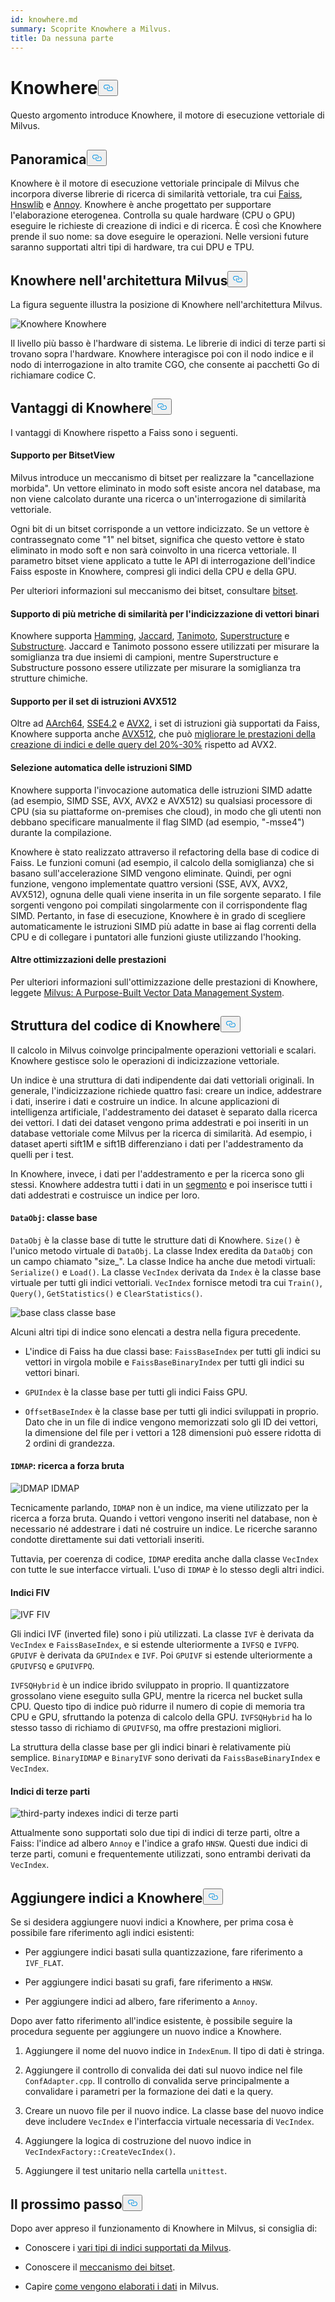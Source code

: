 ```yaml
---
id: knowhere.md
summary: Scoprite Knowhere a Milvus.
title: Da nessuna parte
---
```

<h1 id="Knowhere" class="common-anchor-header">Knowhere<button data-href="#Knowhere" class="anchor-icon" translate="no">
      <svg translate="no"
        aria-hidden="true"
        focusable="false"
        height="20"
        version="1.1"
        viewBox="0 0 16 16"
        width="16"
      >
        <path
          fill="#0092E4"
          fill-rule="evenodd"
          d="M4 9h1v1H4c-1.5 0-3-1.69-3-3.5S2.55 3 4 3h4c1.45 0 3 1.69 3 3.5 0 1.41-.91 2.72-2 3.25V8.59c.58-.45 1-1.27 1-2.09C10 5.22 8.98 4 8 4H4c-.98 0-2 1.22-2 2.5S3 9 4 9zm9-3h-1v1h1c1 0 2 1.22 2 2.5S13.98 12 13 12H9c-.98 0-2-1.22-2-2.5 0-.83.42-1.64 1-2.09V6.25c-1.09.53-2 1.84-2 3.25C6 11.31 7.55 13 9 13h4c1.45 0 3-1.69 3-3.5S14.5 6 13 6z"
        ></path>
      </svg>
    </button></h1><p>Questo argomento introduce Knowhere, il motore di esecuzione vettoriale di Milvus.</p>
<h2 id="Overview" class="common-anchor-header">Panoramica<button data-href="#Overview" class="anchor-icon" translate="no">
      <svg translate="no"
        aria-hidden="true"
        focusable="false"
        height="20"
        version="1.1"
        viewBox="0 0 16 16"
        width="16"
      >
        <path
          fill="#0092E4"
          fill-rule="evenodd"
          d="M4 9h1v1H4c-1.5 0-3-1.69-3-3.5S2.55 3 4 3h4c1.45 0 3 1.69 3 3.5 0 1.41-.91 2.72-2 3.25V8.59c.58-.45 1-1.27 1-2.09C10 5.22 8.98 4 8 4H4c-.98 0-2 1.22-2 2.5S3 9 4 9zm9-3h-1v1h1c1 0 2 1.22 2 2.5S13.98 12 13 12H9c-.98 0-2-1.22-2-2.5 0-.83.42-1.64 1-2.09V6.25c-1.09.53-2 1.84-2 3.25C6 11.31 7.55 13 9 13h4c1.45 0 3-1.69 3-3.5S14.5 6 13 6z"
        ></path>
      </svg>
    </button></h2><p>Knowhere è il motore di esecuzione vettoriale principale di Milvus che incorpora diverse librerie di ricerca di similarità vettoriale, tra cui <a href="https://github.com/facebookresearch/faiss">Faiss</a>, <a href="https://github.com/nmslib/hnswlib">Hnswlib</a> e <a href="https://github.com/spotify/annoy">Annoy</a>. Knowhere è anche progettato per supportare l'elaborazione eterogenea. Controlla su quale hardware (CPU o GPU) eseguire le richieste di creazione di indici e di ricerca. È così che Knowhere prende il suo nome: sa dove eseguire le operazioni. Nelle versioni future saranno supportati altri tipi di hardware, tra cui DPU e TPU.</p>
<h2 id="Knowhere-in-the-Milvus-architecture" class="common-anchor-header">Knowhere nell'architettura Milvus<button data-href="#Knowhere-in-the-Milvus-architecture" class="anchor-icon" translate="no">
      <svg translate="no"
        aria-hidden="true"
        focusable="false"
        height="20"
        version="1.1"
        viewBox="0 0 16 16"
        width="16"
      >
        <path
          fill="#0092E4"
          fill-rule="evenodd"
          d="M4 9h1v1H4c-1.5 0-3-1.69-3-3.5S2.55 3 4 3h4c1.45 0 3 1.69 3 3.5 0 1.41-.91 2.72-2 3.25V8.59c.58-.45 1-1.27 1-2.09C10 5.22 8.98 4 8 4H4c-.98 0-2 1.22-2 2.5S3 9 4 9zm9-3h-1v1h1c1 0 2 1.22 2 2.5S13.98 12 13 12H9c-.98 0-2-1.22-2-2.5 0-.83.42-1.64 1-2.09V6.25c-1.09.53-2 1.84-2 3.25C6 11.31 7.55 13 9 13h4c1.45 0 3-1.69 3-3.5S14.5 6 13 6z"
        ></path>
      </svg>
    </button></h2><p>La figura seguente illustra la posizione di Knowhere nell'architettura Milvus.</p>
<p>
  
   <span class="img-wrapper"> <img translate="no" src="/docs/v2.4.x/assets/knowhere_architecture.png" alt="Knowhere" class="doc-image" id="knowhere" />
   </span> <span class="img-wrapper"> <span>Knowhere</span> </span></p>
<p>Il livello più basso è l'hardware di sistema. Le librerie di indici di terze parti si trovano sopra l'hardware. Knowhere interagisce poi con il nodo indice e il nodo di interrogazione in alto tramite CGO, che consente ai pacchetti Go di richiamare codice C.</p>
<h2 id="Knowhere-advantages" class="common-anchor-header">Vantaggi di Knowhere<button data-href="#Knowhere-advantages" class="anchor-icon" translate="no">
      <svg translate="no"
        aria-hidden="true"
        focusable="false"
        height="20"
        version="1.1"
        viewBox="0 0 16 16"
        width="16"
      >
        <path
          fill="#0092E4"
          fill-rule="evenodd"
          d="M4 9h1v1H4c-1.5 0-3-1.69-3-3.5S2.55 3 4 3h4c1.45 0 3 1.69 3 3.5 0 1.41-.91 2.72-2 3.25V8.59c.58-.45 1-1.27 1-2.09C10 5.22 8.98 4 8 4H4c-.98 0-2 1.22-2 2.5S3 9 4 9zm9-3h-1v1h1c1 0 2 1.22 2 2.5S13.98 12 13 12H9c-.98 0-2-1.22-2-2.5 0-.83.42-1.64 1-2.09V6.25c-1.09.53-2 1.84-2 3.25C6 11.31 7.55 13 9 13h4c1.45 0 3-1.69 3-3.5S14.5 6 13 6z"
        ></path>
      </svg>
    </button></h2><p>I vantaggi di Knowhere rispetto a Faiss sono i seguenti.</p>
<h4 id="Support-for-BitsetView" class="common-anchor-header">Supporto per BitsetView</h4><p>Milvus introduce un meccanismo di bitset per realizzare la &quot;cancellazione morbida&quot;. Un vettore eliminato in modo soft esiste ancora nel database, ma non viene calcolato durante una ricerca o un'interrogazione di similarità vettoriale.</p>
<p>Ogni bit di un bitset corrisponde a un vettore indicizzato. Se un vettore è contrassegnato come "1" nel bitset, significa che questo vettore è stato eliminato in modo soft e non sarà coinvolto in una ricerca vettoriale. Il parametro bitset viene applicato a tutte le API di interrogazione dell'indice Faiss esposte in Knowhere, compresi gli indici della CPU e della GPU.</p>
<p>Per ulteriori informazioni sul meccanismo dei bitset, consultare <a href="/docs/it/bitset.md">bitset</a>.</p>
<h4 id="Support-for-multiple-similarity-metrics-for-indexing-binary-vectors" class="common-anchor-header">Supporto di più metriche di similarità per l'indicizzazione di vettori binari</h4><p>Knowhere supporta <a href="/docs/it/metric.md#Hamming-distance">Hamming</a>, <a href="/docs/it/metric.md#Jaccard-distance">Jaccard</a>, <a href="/docs/it/metric.md#Tanimoto-distance">Tanimoto</a>, <a href="/docs/it/metric.md#Superstructure">Superstructure</a> e <a href="/docs/it/metric.md#Substructure">Substructure</a>. Jaccard e Tanimoto possono essere utilizzati per misurare la somiglianza tra due insiemi di campioni, mentre Superstructure e Substructure possono essere utilizzate per misurare la somiglianza tra strutture chimiche.</p>
<h4 id="Support-for-AVX512-instruction-set" class="common-anchor-header">Supporto per il set di istruzioni AVX512</h4><p>Oltre ad <a href="https://en.wikipedia.org/wiki/AArch64">AArch64</a>, <a href="https://en.wikipedia.org/wiki/SSE4#SSE4.2">SSE4.2</a> e <a href="https://en.wikipedia.org/wiki/Advanced_Vector_Extensions">AVX2</a>, i set di istruzioni già supportati da Faiss, Knowhere supporta anche <a href="https://en.wikipedia.org/wiki/AVX-512">AVX512</a>, che può <a href="https://milvus.io/blog/milvus-performance-AVX-512-vs-AVX2.md">migliorare le prestazioni della creazione di indici e delle query del 20%-30%</a> rispetto ad AVX2.</p>
<h4 id="Automatic-SIMD-instruction-selection" class="common-anchor-header">Selezione automatica delle istruzioni SIMD</h4><p>Knowhere supporta l'invocazione automatica delle istruzioni SIMD adatte (ad esempio, SIMD SSE, AVX, AVX2 e AVX512) su qualsiasi processore di CPU (sia su piattaforme on-premises che cloud), in modo che gli utenti non debbano specificare manualmente il flag SIMD (ad esempio, "-msse4") durante la compilazione.</p>
<p>Knowhere è stato realizzato attraverso il refactoring della base di codice di Faiss. Le funzioni comuni (ad esempio, il calcolo della somiglianza) che si basano sull'accelerazione SIMD vengono eliminate. Quindi, per ogni funzione, vengono implementate quattro versioni (SSE, AVX, AVX2, AVX512), ognuna delle quali viene inserita in un file sorgente separato. I file sorgenti vengono poi compilati singolarmente con il corrispondente flag SIMD. Pertanto, in fase di esecuzione, Knowhere è in grado di scegliere automaticamente le istruzioni SIMD più adatte in base ai flag correnti della CPU e di collegare i puntatori alle funzioni giuste utilizzando l'hooking.</p>
<h4 id="Other-performance-optimization" class="common-anchor-header">Altre ottimizzazioni delle prestazioni</h4><p>Per ulteriori informazioni sull'ottimizzazione delle prestazioni di Knowhere, leggete <a href="https://www.cs.purdue.edu/homes/csjgwang/pubs/SIGMOD21_Milvus.pdf">Milvus: A Purpose-Built Vector Data Management System</a>.</p>
<h2 id="Knowhere-code-structure" class="common-anchor-header">Struttura del codice di Knowhere<button data-href="#Knowhere-code-structure" class="anchor-icon" translate="no">
      <svg translate="no"
        aria-hidden="true"
        focusable="false"
        height="20"
        version="1.1"
        viewBox="0 0 16 16"
        width="16"
      >
        <path
          fill="#0092E4"
          fill-rule="evenodd"
          d="M4 9h1v1H4c-1.5 0-3-1.69-3-3.5S2.55 3 4 3h4c1.45 0 3 1.69 3 3.5 0 1.41-.91 2.72-2 3.25V8.59c.58-.45 1-1.27 1-2.09C10 5.22 8.98 4 8 4H4c-.98 0-2 1.22-2 2.5S3 9 4 9zm9-3h-1v1h1c1 0 2 1.22 2 2.5S13.98 12 13 12H9c-.98 0-2-1.22-2-2.5 0-.83.42-1.64 1-2.09V6.25c-1.09.53-2 1.84-2 3.25C6 11.31 7.55 13 9 13h4c1.45 0 3-1.69 3-3.5S14.5 6 13 6z"
        ></path>
      </svg>
    </button></h2><p>Il calcolo in Milvus coinvolge principalmente operazioni vettoriali e scalari. Knowhere gestisce solo le operazioni di indicizzazione vettoriale.</p>
<p>Un indice è una struttura di dati indipendente dai dati vettoriali originali. In generale, l'indicizzazione richiede quattro fasi: creare un indice, addestrare i dati, inserire i dati e costruire un indice. In alcune applicazioni di intelligenza artificiale, l'addestramento dei dataset è separato dalla ricerca dei vettori. I dati dei dataset vengono prima addestrati e poi inseriti in un database vettoriale come Milvus per la ricerca di similarità. Ad esempio, i dataset aperti sift1M e sift1B differenziano i dati per l'addestramento da quelli per i test.</p>
<p>In Knowhere, invece, i dati per l'addestramento e per la ricerca sono gli stessi. Knowhere addestra tutti i dati in un <a href="https://milvus.io/blog/deep-dive-1-milvus-architecture-overview.md#Segments">segmento</a> e poi inserisce tutti i dati addestrati e costruisce un indice per loro.</p>
<h4 id="DataObj-base-class" class="common-anchor-header"><code translate="no">DataObj</code>: classe base</h4><p><code translate="no">DataObj</code> è la classe base di tutte le strutture dati di Knowhere. <code translate="no">Size()</code> è l'unico metodo virtuale di <code translate="no">DataObj</code>. La classe Index eredita da <code translate="no">DataObj</code> con un campo chiamato &quot;size_&quot;. La classe Indice ha anche due metodi virtuali: <code translate="no">Serialize()</code> e <code translate="no">Load()</code>. La classe <code translate="no">VecIndex</code> derivata da <code translate="no">Index</code> è la classe base virtuale per tutti gli indici vettoriali. <code translate="no">VecIndex</code> fornisce metodi tra cui <code translate="no">Train()</code>, <code translate="no">Query()</code>, <code translate="no">GetStatistics()</code> e <code translate="no">ClearStatistics()</code>.</p>
<p>
  
   <span class="img-wrapper"> <img translate="no" src="/docs/v2.4.x/assets/Knowhere_base_classes.png" alt="base class" class="doc-image" id="base-class" />
   </span> <span class="img-wrapper"> <span>classe base</span> </span></p>
<p>Alcuni altri tipi di indice sono elencati a destra nella figura precedente.</p>
<ul>
<li><p>L'indice di Faiss ha due classi base: <code translate="no">FaissBaseIndex</code> per tutti gli indici su vettori in virgola mobile e <code translate="no">FaissBaseBinaryIndex</code> per tutti gli indici su vettori binari.</p></li>
<li><p><code translate="no">GPUIndex</code> è la classe base per tutti gli indici Faiss GPU.</p></li>
<li><p><code translate="no">OffsetBaseIndex</code> è la classe base per tutti gli indici sviluppati in proprio. Dato che in un file di indice vengono memorizzati solo gli ID dei vettori, la dimensione del file per i vettori a 128 dimensioni può essere ridotta di 2 ordini di grandezza.</p></li>
</ul>
<h4 id="IDMAP-brute-force-search" class="common-anchor-header"><code translate="no">IDMAP</code>: ricerca a forza bruta</h4><p>
  
   <span class="img-wrapper"> <img translate="no" src="/docs/v2.4.x/assets/IDMAP.png" alt="IDMAP" class="doc-image" id="idmap" />
   </span> <span class="img-wrapper"> <span>IDMAP</span> </span></p>
<p>Tecnicamente parlando, <code translate="no">IDMAP</code> non è un indice, ma viene utilizzato per la ricerca a forza bruta. Quando i vettori vengono inseriti nel database, non è necessario né addestrare i dati né costruire un indice. Le ricerche saranno condotte direttamente sui dati vettoriali inseriti.</p>
<p>Tuttavia, per coerenza di codice, <code translate="no">IDMAP</code> eredita anche dalla classe <code translate="no">VecIndex</code> con tutte le sue interfacce virtuali. L'uso di <code translate="no">IDMAP</code> è lo stesso degli altri indici.</p>
<h4 id="IVF-indexes" class="common-anchor-header">Indici FIV</h4><p>
  
   <span class="img-wrapper"> <img translate="no" src="/docs/v2.4.x/assets/IVF.png" alt="IVF" class="doc-image" id="ivf" />
   </span> <span class="img-wrapper"> <span>FIV</span> </span></p>
<p>Gli indici IVF (inverted file) sono i più utilizzati. La classe <code translate="no">IVF</code> è derivata da <code translate="no">VecIndex</code> e <code translate="no">FaissBaseIndex</code>, e si estende ulteriormente a <code translate="no">IVFSQ</code> e <code translate="no">IVFPQ</code>. <code translate="no">GPUIVF</code> è derivata da <code translate="no">GPUIndex</code> e <code translate="no">IVF</code>. Poi <code translate="no">GPUIVF</code> si estende ulteriormente a <code translate="no">GPUIVFSQ</code> e <code translate="no">GPUIVFPQ</code>.</p>
<p><code translate="no">IVFSQHybrid</code> è un indice ibrido sviluppato in proprio. Il quantizzatore grossolano viene eseguito sulla GPU, mentre la ricerca nel bucket sulla CPU. Questo tipo di indice può ridurre il numero di copie di memoria tra CPU e GPU, sfruttando la potenza di calcolo della GPU. <code translate="no">IVFSQHybrid</code> ha lo stesso tasso di richiamo di <code translate="no">GPUIVFSQ</code>, ma offre prestazioni migliori.</p>
<p>La struttura della classe base per gli indici binari è relativamente più semplice. <code translate="no">BinaryIDMAP</code> e <code translate="no">BinaryIVF</code> sono derivati da <code translate="no">FaissBaseBinaryIndex</code> e <code translate="no">VecIndex</code>.</p>
<h4 id="Third-party-indexes" class="common-anchor-header">Indici di terze parti</h4><p>
  
   <span class="img-wrapper"> <img translate="no" src="/docs/v2.4.x/assets/third_party_index.png" alt="third-party indexes" class="doc-image" id="third-party-indexes" />
   </span> <span class="img-wrapper"> <span>indici di terze parti</span> </span></p>
<p>Attualmente sono supportati solo due tipi di indici di terze parti, oltre a Faiss: l'indice ad albero <code translate="no">Annoy</code> e l'indice a grafo <code translate="no">HNSW</code>. Questi due indici di terze parti, comuni e frequentemente utilizzati, sono entrambi derivati da <code translate="no">VecIndex</code>.</p>
<h2 id="Adding-indexes-to-Knowhere" class="common-anchor-header">Aggiungere indici a Knowhere<button data-href="#Adding-indexes-to-Knowhere" class="anchor-icon" translate="no">
      <svg translate="no"
        aria-hidden="true"
        focusable="false"
        height="20"
        version="1.1"
        viewBox="0 0 16 16"
        width="16"
      >
        <path
          fill="#0092E4"
          fill-rule="evenodd"
          d="M4 9h1v1H4c-1.5 0-3-1.69-3-3.5S2.55 3 4 3h4c1.45 0 3 1.69 3 3.5 0 1.41-.91 2.72-2 3.25V8.59c.58-.45 1-1.27 1-2.09C10 5.22 8.98 4 8 4H4c-.98 0-2 1.22-2 2.5S3 9 4 9zm9-3h-1v1h1c1 0 2 1.22 2 2.5S13.98 12 13 12H9c-.98 0-2-1.22-2-2.5 0-.83.42-1.64 1-2.09V6.25c-1.09.53-2 1.84-2 3.25C6 11.31 7.55 13 9 13h4c1.45 0 3-1.69 3-3.5S14.5 6 13 6z"
        ></path>
      </svg>
    </button></h2><p>Se si desidera aggiungere nuovi indici a Knowhere, per prima cosa è possibile fare riferimento agli indici esistenti:</p>
<ul>
<li><p>Per aggiungere indici basati sulla quantizzazione, fare riferimento a <code translate="no">IVF_FLAT</code>.</p></li>
<li><p>Per aggiungere indici basati su grafi, fare riferimento a <code translate="no">HNSW</code>.</p></li>
<li><p>Per aggiungere indici ad albero, fare riferimento a <code translate="no">Annoy</code>.</p></li>
</ul>
<p>Dopo aver fatto riferimento all'indice esistente, è possibile seguire la procedura seguente per aggiungere un nuovo indice a Knowhere.</p>
<ol>
<li><p>Aggiungere il nome del nuovo indice in <code translate="no">IndexEnum</code>. Il tipo di dati è stringa.</p></li>
<li><p>Aggiungere il controllo di convalida dei dati sul nuovo indice nel file <code translate="no">ConfAdapter.cpp</code>. Il controllo di convalida serve principalmente a convalidare i parametri per la formazione dei dati e la query.</p></li>
<li><p>Creare un nuovo file per il nuovo indice. La classe base del nuovo indice deve includere <code translate="no">VecIndex</code> e l'interfaccia virtuale necessaria di <code translate="no">VecIndex</code>.</p></li>
<li><p>Aggiungere la logica di costruzione del nuovo indice in <code translate="no">VecIndexFactory::CreateVecIndex()</code>.</p></li>
<li><p>Aggiungere il test unitario nella cartella <code translate="no">unittest</code>.</p></li>
</ol>
<h2 id="Whats-next" class="common-anchor-header">Il prossimo passo<button data-href="#Whats-next" class="anchor-icon" translate="no">
      <svg translate="no"
        aria-hidden="true"
        focusable="false"
        height="20"
        version="1.1"
        viewBox="0 0 16 16"
        width="16"
      >
        <path
          fill="#0092E4"
          fill-rule="evenodd"
          d="M4 9h1v1H4c-1.5 0-3-1.69-3-3.5S2.55 3 4 3h4c1.45 0 3 1.69 3 3.5 0 1.41-.91 2.72-2 3.25V8.59c.58-.45 1-1.27 1-2.09C10 5.22 8.98 4 8 4H4c-.98 0-2 1.22-2 2.5S3 9 4 9zm9-3h-1v1h1c1 0 2 1.22 2 2.5S13.98 12 13 12H9c-.98 0-2-1.22-2-2.5 0-.83.42-1.64 1-2.09V6.25c-1.09.53-2 1.84-2 3.25C6 11.31 7.55 13 9 13h4c1.45 0 3-1.69 3-3.5S14.5 6 13 6z"
        ></path>
      </svg>
    </button></h2><p>Dopo aver appreso il funzionamento di Knowhere in Milvus, si consiglia di:</p>
<ul>
<li><p>Conoscere i <a href="/docs/it/index.md">vari tipi di indici supportati da Milvus</a>.</p></li>
<li><p>Conoscere il <a href="/docs/it/bitset.md">meccanismo dei bitset</a>.</p></li>
<li><p>Capire <a href="/docs/it/data_processing.md">come vengono elaborati i dati</a> in Milvus.</p></li>
</ul>
